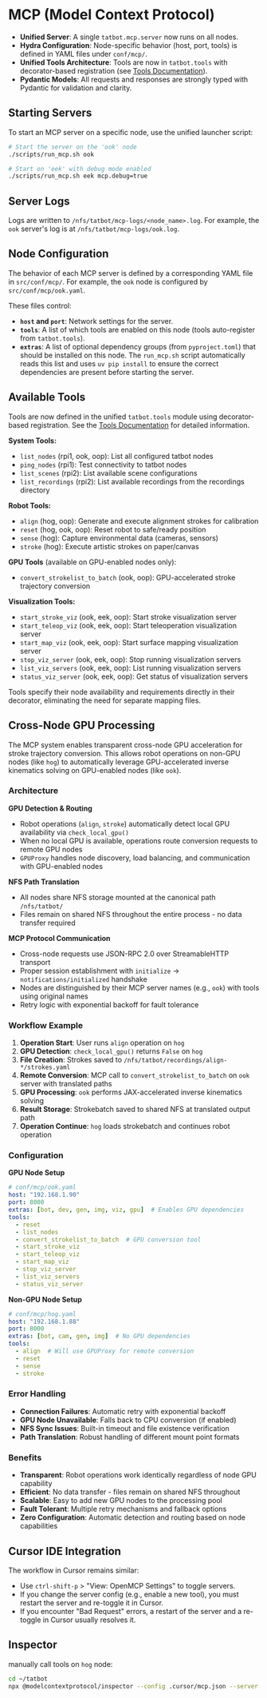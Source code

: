 # MCP (Model Context Protocol)

- **Unified Server**: A single `tatbot.mcp.server` now runs on all nodes.
- **Hydra Configuration**: Node-specific behavior (host, port, tools) is defined in YAML files under `conf/mcp/`.
- **Unified Tools Architecture**: Tools are now in `tatbot.tools` with decorator-based registration (see [Tools Documentation](tools.md)).
- **Pydantic Models**: All requests and responses are strongly typed with Pydantic for validation and clarity.

## Starting Servers
To start an MCP server on a specific node, use the unified launcher script:
```bash
# Start the server on the 'ook' node
./scripts/run_mcp.sh ook

# Start on 'eek' with debug mode enabled
./scripts/run_mcp.sh eek mcp.debug=true
```

## Server Logs
Logs are written to `/nfs/tatbot/mcp-logs/<node_name>.log`. For example, the `ook` server's log is at `/nfs/tatbot/mcp-logs/ook.log`.

## Node Configuration
The behavior of each MCP server is defined by a corresponding YAML file in `src/conf/mcp/`. For example, the `ook` node is configured by `src/conf/mcp/ook.yaml`.

These files control:
- **`host` and `port`**: Network settings for the server.
- **`tools`**: A list of which tools are enabled on this node (tools auto-register from `tatbot.tools`).
- **`extras`**: A list of optional dependency groups (from `pyproject.toml`) that should be installed on this node. The `run_mcp.sh` script automatically reads this list and uses `uv pip install` to ensure the correct dependencies are present before starting the server.

## Available Tools

Tools are now defined in the unified `tatbot.tools` module using decorator-based registration. See the [Tools Documentation](tools.md) for detailed information.

**System Tools:**
- `list_nodes` (rpi1, ook, oop): List all configured tatbot nodes
- `ping_nodes` (rpi1): Test connectivity to tatbot nodes  
- `list_scenes` (rpi2): List available scene configurations
- `list_recordings` (rpi2): List available recordings from the recordings directory

**Robot Tools:**
- `align` (hog, oop): Generate and execute alignment strokes for calibration
- `reset` (hog, ook, oop): Reset robot to safe/ready position
- `sense` (hog): Capture environmental data (cameras, sensors)
- `stroke` (hog): Execute artistic strokes on paper/canvas

**GPU Tools** (available on GPU-enabled nodes only):
- `convert_strokelist_to_batch` (ook, oop): GPU-accelerated stroke trajectory conversion

**Visualization Tools:**
- `start_stroke_viz` (ook, eek, oop): Start stroke visualization server
- `start_teleop_viz` (ook, eek, oop): Start teleoperation visualization server
- `start_map_viz` (ook, eek, oop): Start surface mapping visualization server
- `stop_viz_server` (ook, eek, oop): Stop running visualization servers
- `list_viz_servers` (ook, eek, oop): List running visualization servers
- `status_viz_server` (ook, eek, oop): Get status of visualization servers

Tools specify their node availability and requirements directly in their decorator, eliminating the need for separate mapping files.

## Cross-Node GPU Processing

The MCP system enables transparent cross-node GPU acceleration for stroke trajectory conversion. This allows robot operations on non-GPU nodes (like `hog`) to automatically leverage GPU-accelerated inverse kinematics solving on GPU-enabled nodes (like `ook`).

### Architecture

**GPU Detection & Routing**
- Robot operations (`align`, `stroke`) automatically detect local GPU availability via `check_local_gpu()`
- When no local GPU is available, operations route conversion requests to remote GPU nodes
- `GPUProxy` handles node discovery, load balancing, and communication with GPU-enabled nodes

**NFS Path Translation**
- All nodes share NFS storage mounted at the canonical path `/nfs/tatbot/`
- Files remain on shared NFS throughout the entire process - no data transfer required

**MCP Protocol Communication**
- Cross-node requests use JSON-RPC 2.0 over StreamableHTTP transport
- Proper session establishment with `initialize` → `notifications/initialized` handshake
- Nodes are distinguished by their MCP server names (e.g., `ook`) with tools using original names
- Retry logic with exponential backoff for fault tolerance

### Workflow Example

1. **Operation Start**: User runs `align` operation on `hog`
2. **GPU Detection**: `check_local_gpu()` returns `False` on `hog`
3. **File Creation**: Strokes saved to `/nfs/tatbot/recordings/align-*/strokes.yaml`
4. **Remote Conversion**: MCP call to `convert_strokelist_to_batch` on `ook` server with translated paths
5. **GPU Processing**: `ook` performs JAX-accelerated inverse kinematics solving
6. **Result Storage**: Strokebatch saved to shared NFS at translated output path
7. **Operation Continue**: `hog` loads strokebatch and continues robot operation

### Configuration

**GPU Node Setup**
```yaml
# conf/mcp/ook.yaml
host: "192.168.1.90"
port: 8000
extras: [bot, dev, gen, img, viz, gpu]  # Enables GPU dependencies
tools:
  - reset
  - list_nodes
  - convert_strokelist_to_batch  # GPU conversion tool
  - start_stroke_viz
  - start_teleop_viz
  - start_map_viz
  - stop_viz_server
  - list_viz_servers
  - status_viz_server
```

**Non-GPU Node Setup**
```yaml  
# conf/mcp/hog.yaml
host: "192.168.1.88"
port: 8000
extras: [bot, cam, gen, img]  # No GPU dependencies
tools:
  - align  # Will use GPUProxy for remote conversion
  - reset
  - sense
  - stroke
```

### Error Handling

- **Connection Failures**: Automatic retry with exponential backoff
- **GPU Node Unavailable**: Falls back to CPU conversion (if enabled)
- **NFS Sync Issues**: Built-in timeout and file existence verification
- **Path Translation**: Robust handling of different mount point formats

### Benefits

- **Transparent**: Robot operations work identically regardless of node GPU capability
- **Efficient**: No data transfer - files remain on shared NFS throughout
- **Scalable**: Easy to add new GPU nodes to the processing pool
- **Fault Tolerant**: Multiple retry mechanisms and fallback options
- **Zero Configuration**: Automatic detection and routing based on node capabilities

## Cursor IDE Integration
The workflow in Cursor remains similar:
- Use `ctrl-shift-p` > "View: OpenMCP Settings" to toggle servers.
- If you change the server config (e.g., enable a new tool), you must restart the server and re-toggle it in Cursor.
- If you encounter "Bad Request" errors, a restart of the server and a re-toggle in Cursor usually resolves it.

## Inspector

manually call tools on `hog` node:

```bash
cd ~/tatbot
npx @modelcontextprotocol/inspector --config .cursor/mcp.json --server hog
```